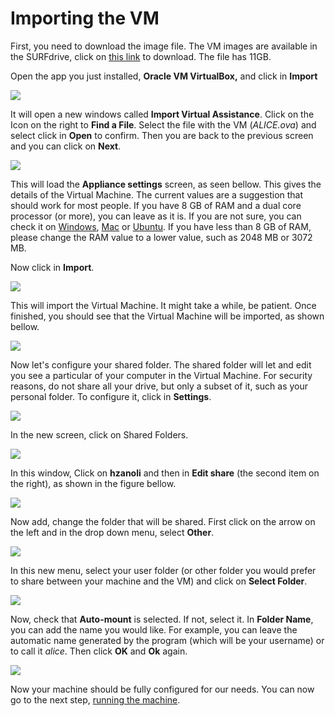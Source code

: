 # Importing the VM

First, you need to download the image file. The VM images are available in the SURFdrive, click on [this link](https://surfdrive.surf.nl/files/index.php/s/hixP7HtZlOASXq6) to download. The file has 11GB. 

Open the app you just installed, **Oracle VM VirtualBox,** and click in **Import**

![](img/import.png)

It will open a new windows called **Import Virtual Assistance**. Click on the Icon on the right to **Find a File**. Select the file with the VM \(_ALICE.ova_\) and select click in **Open** to confirm. Then you are back to the previous screen and you can click on **Next**.

![](img/find_file.png)

This will load the **Appliance settings** screen, as seen bellow. This gives the details of the Virtual Machine. The current values are a suggestion that should work for most people. If you have 8 GB of RAM and a dual core processor \(or more\), you can leave as it is. If you are not sure, you can check it on [Windows](https://support.microsoft.com/en-us/help/13443/windows-which-version-am-i-running), [Mac](https://support.apple.com/guide/system-information/get-system-information-syspr35536/mac) or [Ubuntu](https://askubuntu.com/questions/55609/how-do-i-check-system-specifications). If you have less than 8 GB of RAM, please change the RAM value to a lower value, such as 2048 MB or 3072 MB.

Now click in **Import**.

![](img/vm-defaults.png)

This will import the Virtual Machine. It might take a while, be patient. Once finished, you should see that the Virtual Machine will be imported, as shown bellow.

![](img/imported_machine.png)

Now let's configure your shared folder. The shared folder will let and edit you see a particular of your computer in the Virtual Machine. For security reasons, do not share all your drive, but only a subset of it, such as your personal folder. To configure it, click in **Settings**.

![](img/settings.png)

In the new screen, click on Shared Folders.

![](img/shared_folder_settings.png)

In this window, Click on **hzanoli** and then in **Edit share** \(the second item on the right\), as shown in the figure bellow.

![](img/edit_shared_settings.png)

Now add, change the folder that will be shared. First click on the arrow on the left and in the drop down menu, select **Other**.

![](img/edit_shared_2.png)

In this new menu, select your user folder (or other folder you would prefer to share between your machine and the VM) and click on **Select Folder**.

![](img/select_folder.png)

Now, check that **Auto-mount** is selected. If not, select it. In **Folder Name**, you can add the name you would like. For example, you can leave the automatic name generated by the program (which will be your username) or to call it _alice_. Then click **OK** and **Ok** again.

![](img/automatic_mount.png)

Now your machine should be fully configured for our needs. You can now go to the next step, [running the machine](running-your-vm.md).
